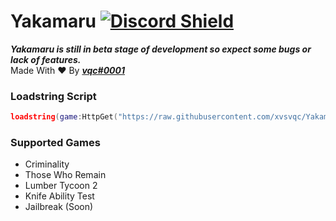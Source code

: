 # Yakamaru [![Discord Shield](https://discordapp.com/api/guilds/958056630321303602/widget.png)](https://discord.gg/zeFZmVXumj)

***Yakamaru is still in beta stage of development so expect some bugs or lack of features.***  
Made With ❤️ By ***[vqc#0001](https://discord.com/users/957552343266770954)***

### Loadstring Script
```lua
loadstring(game:HttpGet("https://raw.githubusercontent.com/xvsvqc/Yakamaru/main/Script.lua"))()
```
### Supported Games
- Criminality
- Those Who Remain
- Lumber Tycoon 2
- Knife Ability Test
- Jailbreak (Soon)